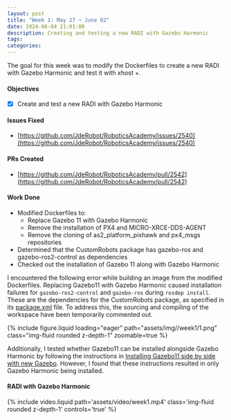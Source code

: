 ```yaml
---
layout: post
title: "Week 1: May 27 ~ June 02"
date: 2024-06-04 21:01:00
description: Creating and testing a new RADI with Gazebo Harmonic
tags: 
categories: 
---
```


The goal for this week was to modify the Dockerfiles to create a new RADI with Gazebo Harmonic and test it with xhost +.

#### Objectives

- [x] Create and test a new RADI with Gazebo Harmonic

#### Issues Fixed

- [https://github.com/JdeRobot/RoboticsAcademy/issues/2540](https://github.com/JdeRobot/RoboticsAcademy/issues/2540)

#### PRs Created

- [https://github.com/JdeRobot/RoboticsAcademy/pull/2542](https://github.com/JdeRobot/RoboticsAcademy/pull/2542)

#### Work Done

- Modified Dockerfiles to:
  - Replace Gazebo 11 with Gazebo Harmonic
  - Remove the installation of PX4 and MICRO-XRCE-DDS-AGENT
  - Remove the cloning of as2_platform_pixhawk and px4_msgs repositories
- Determined that the CustomRobots package has gazebo-ros and gazebo-ros2-control as dependencies
- Checked out the installation of Gazebo 11 along with Gazebo Harmonic

I encountered the following error while building an image from the modified Dockerfiles. Replacing Gazebo11 with Gazebo Harmonic caused installation failures for `gazebo-ros2-control` and `gazebo-ros` during `rosdep install`. These are the dependencies for the CustomRobots package, as specified in its [package.xml](https://github.com/JdeRobot/RoboticsInfrastructure/blob/humble-devel/CustomRobots/package.xml) file. To address this, the sourcing and compiling of the workspace have been temporarily commented out.

{% include figure.liquid loading="eager" path="assets/img//week1/1.png" class="img-fluid rounded z-depth-1" zoomable=true %}

Additionally, I tested whether Gazebo11 can be installed alongside Gazebo Harmonic by following the instructions in [Installing Gazebo11 side by side with new Gazebo](https://github.com/gazebosim/docs/blob/master/install_gz11_side_by_side.md). However, I found that these instructions resulted in only Gazebo Harmonic being installed.

#### RADI with Gazebo Harmonic

<div class="row mt-3 justify-content-center">
    <div class="col-lg-10 mt-3 mt-md-0">
        {% include video.liquid path='assets/video/week1.mp4' class='img-fluid rounded z-depth-1' controls='true' %}
    </div>
</div>

<!-- <div class="caption">
    New RADI with Gazebo Harmonic (with xhost +)
</div> -->